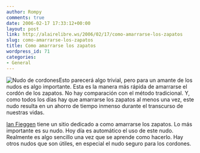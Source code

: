 ```yaml
---
author: Rompy
comments: true
date: 2006-02-17 17:33:12+00:00
layout: post
link: http://alairelibre.ws/2006/02/17/como-amarrarse-los-zapatos
slug: como-amarrarse-los-zapatos
title: Como amarrarse los zapatos
wordpress_id: 71
categories:
- General
---
```


![Nudo de cordones](http://alairelibre.ws/wp-content/uploads/2006/02/IanKnot16.gif)Esto parecerá algo trivial, pero para un amante de los nudos es algo importante. Esta es la manera más rápida de amarrarse el cordón de los zapatos. No hay comparación con el método tradicional. Y, como todos los días hay que amarrarse los zapatos al menos una vez, este nudo resulta en un ahorro de tiempo inmenso durante el transcurso de nuestras vidas.

[Ian Fieggen](http://www.fieggen.com/shoelace/ianknot.htm) tiene un sitio dedicado a como amarrarse los zapatos. Lo más importante es su nudo. Hoy día es automático el uso de este nudo. Realmente es algo sencillo una vez que se aprende como hacerlo. Hay otros nudos que son útiles, en especial el nudo seguro para los cordones.

